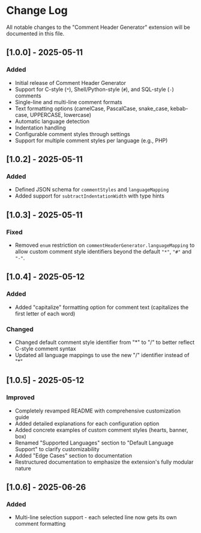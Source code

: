 # Change Log

All notable changes to the "Comment Header Generator" extension will be documented in this file.

## [1.0.0] - 2025-05-11

### Added

- Initial release of Comment Header Generator
- Support for C-style (`*`), Shell/Python-style (`#`), and SQL-style (`-`) comments
- Single-line and multi-line comment formats
- Text formatting options (camelCase, PascalCase, snake_case, kebab-case, UPPERCASE, lowercase)
- Automatic language detection
- Indentation handling
- Configurable comment styles through settings
- Support for multiple comment styles per language (e.g., PHP)

## [1.0.2] - 2025-05-11

### Added

- Defined JSON schema for `commentStyles` and `languageMapping`
- Added support for `subtractIndentationWidth` with type hints

## [1.0.3] - 2025-05-11

### Fixed

- Removed `enum` restriction on `commentHeaderGenerator.languageMapping` to allow custom comment style identifiers beyond the default `"*"`, `"#"` and `"-"`.

## [1.0.4] - 2025-05-12

### Added

- Added "capitalize" formatting option for comment text (capitalizes the first letter of each word)

### Changed

- Changed default comment style identifier from "\*" to "/" to better reflect C-style comment syntax
- Updated all language mappings to use the new "/" identifier instead of "\*"

## [1.0.5] - 2025-05-12

### Improved

- Completely revamped README with comprehensive customization guide
- Added detailed explanations for each configuration option
- Added concrete examples of custom comment styles (hearts, banner, box)
- Renamed "Supported Languages" section to "Default Language Support" to clarify customizability
- Added "Edge Cases" section to documentation
- Restructured documentation to emphasize the extension's fully modular nature

## [1.0.6] - 2025-06-26

### Added

- Multi-line selection support - each selected line now gets its own comment formatting
